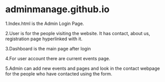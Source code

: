 # adminmanage.github.io

1.Index.html is the Admin Login Page.

2.User is for the people visiting the website. It has contact, about us, registration page hyperlinked with it.

3.Dashboard is the main page after login

4.For user account there are current events page.

5.Admin can add new events and pages and look in the contact webpage for the people who have contacted using the form.

